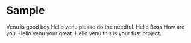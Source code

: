 # Sample
Venu is good boy 
Hello venu please do the needful.
Hello Boss How are you.
Hello venu your great.
Hello venu this is your first project.
